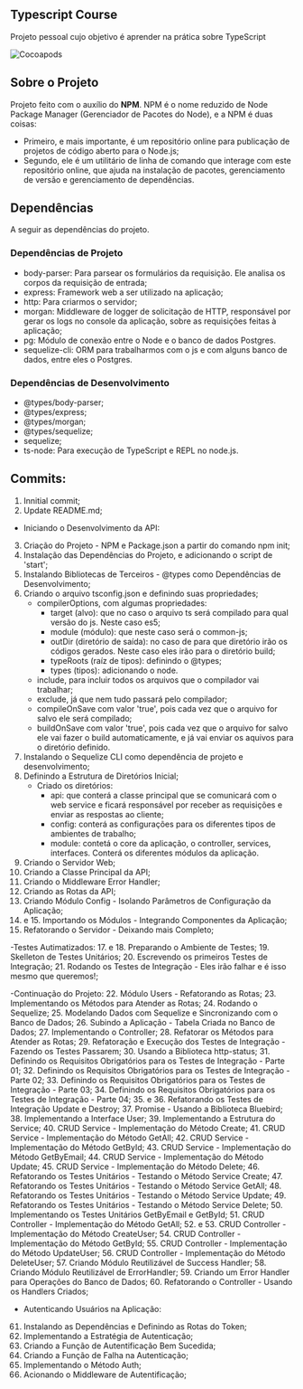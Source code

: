 ## Typescript Course
Projeto pessoal cujo objetivo é aprender na prática sobre TypeScript

![Cocoapods](https://img.shields.io/cocoapods/l/AFNetworking.svg)

## Sobre o Projeto
Projeto feito com o auxílio do **NPM**. NPM é o nome reduzido de Node Package Manager (Gerenciador de Pacotes do Node), e a NPM é duas coisas:
- Primeiro, e mais importante, é um repositório online para publicação de projetos de código aberto para o Node.js;
- Segundo, ele é um utilitário de linha de comando que interage com este repositório online, que ajuda na instalação de pacotes, gerenciamento de versão e gerenciamento de dependências.

## Dependências
A seguir as dependências do projeto.

### Dependências de Projeto
- body-parser: Para parsear os formulários da requisição. Ele analisa os corpos da requisição de entrada;
- express: Framework web a ser utilizado na aplicação;
- http: Para criarmos o servidor;
- morgan: Middleware de logger de solicitação de HTTP, responsável por gerar os logs no console da aplicação, sobre as requisições feitas à aplicação;
- pg: Módulo de conexão entre o Node e o banco de dados Postgres.
- sequelize-cli: ORM para trabalharmos com o js e com alguns banco de dados, entre eles o Postgres.

### Dependências de Desenvolvimento
- @types/body-parser;
- @types/express;
- @types/morgan;
- @types/sequelize;
- sequelize;
- ts-node: Para execução de TypeScript e REPL no node.js.

## Commits:
01. Innitial commit;
02. Update README.md;
- Iniciando o Desenvolvimento da API:
03. Criação do Projeto - NPM e Package.json a partir do comando npm init;
04. Instalação das Dependências do Projeto, e adicionando o script de 'start';
05. Instalando Bibliotecas de Terceiros - @types como Dependências de Desenvolvimento;
06. Criando o arquivo tsconfig.json e definindo suas propriedades;
    - compilerOptions, com algumas propriedades:
      - target (alvo): que no caso o arquivo ts será compilado para qual versão do js. Neste caso es5;
      - module (módulo): que neste caso será o common-js;
      - outDir (diretório de saída): no caso de para que diretório irão os códigos gerados. Neste caso eles irão para o diretório build;
      - typeRoots (raíz de tipos): definindo o @types;
      - types (tipos): adicionando o node.
    - include, para incluir todos os arquivos que o compilador vai trabalhar;
    - exclude, já que nem tudo passará pelo compilador;
    - compileOnSave com valor 'true', pois cada vez que o arquivo for salvo ele será compilado;
    - buildOnSave com valor 'true', pois cada vez que o arquivo for salvo ele vai fazer o build automaticamente, e já vai enviar os aquivos para o diretório definido.
07. Instalando o Sequelize CLI como dependência de projeto e desenvolvimento;
08. Definindo a Estrutura de Diretórios Inicial;
    - Criado os diretórios:
      - api: que conterá a classe principal que se comunicará com o web service e ficará responsável por receber as requisições e enviar as respostas ao cliente;
      - config: conterá as configurações para os diferentes tipos de ambientes de trabalho;
      - module: contetá o core da aplicação, o controller, services, interfaces. Conterá os diferentes módulos da aplicação.
09. Criando o Servidor Web;
10. Criando a Classe Principal da API;
11. Criando o Middleware Error Handler;
12. Criando as Rotas da API;
13. Criando Módulo Config - Isolando Parâmetros de Configuração da Aplicação;
14. e 15. Importando os Módulos - Integrando Componentes da Aplicação;
16. Refatorando o Servidor - Deixando mais Completo;

-Testes Autimatizados:
17. e 18. Preparando o Ambiente de Testes;
19. Skelleton de Testes Unitários;
20. Escrevendo os primeiros Testes de Integração;
21. Rodando os Testes de Integração - Eles irão falhar e é isso mesmo que queremos!;

-Continuação do Projeto:
22. Módulo Users - Refatorando as Rotas;
23. Implementando os Métodos para Atender as Rotas;
24. Rodando o Sequelize;
25. Modelando Dados com Sequelize e Sincronizando com o Banco de Dados;
26. Subindo a Aplicação - Tabela Criada no Banco de Dados;
27. Implementando o Controller;
28. Refatorar os Métodos para Atender as Rotas;
29. Refatoração e Execução dos Testes de Integração - Fazendo os Testes Passarem;
30. Usando a Biblioteca http-status;
31. Definindo os Requisitos Obrigatórios para os Testes de Integração - Parte 01;
32. Definindo os Requisitos Obrigatórios para os Testes de Integração - Parte 02;
33. Definindo os Requisitos Obrigatórios para os Testes de Integração - Parte 03;
34. Definindo os Requisitos Obrigatórios para os Testes de Integração - Parte 04;
35. e 36. Refatorando os Testes de Integração Update e Destroy;
37. Promise - Usando a Biblioteca Bluebird;
38. Implementando a Interface User;
39. Implementando a Estrutura do Service;
40. CRUD Service - Implementação do Método Create;
41. CRUD Service - Implementação do Método GetAll;
42. CRUD Service - Implementação do Método GetById;
43. CRUD Service - Implementação do Método GetByEmail;
44. CRUD Service - Implementação do Método Update;
45. CRUD Service - Implementação do Método Delete;
46. Refatorando os Testes Unitários - Testando o Método Service Create;
47. Refatorando os Testes Unitários - Testando o Método Service GetAll;
48. Refatorando os Testes Unitários - Testando o Método Service Update;
49. Refatorando os Testes Unitários - Testando o Método Service Delete;
50. Implementando os Testes Unitários GetByEmail e GetById;
51. CRUD Controller - Implementação do Método GetAll;
52. e 53. CRUD Controller - Implementação do Método CreateUser;
54. CRUD Controller - Implementação do Método GetById;
55. CRUD Controller - Implementação do Método UpdateUser;
56. CRUD Controller - Implementação do Método DeleteUser;
57. Criando Módulo Reutilizável de Success Handler;
58. Criando Módulo Reutilizável de ErrorHandler;
59. Criando um Error Handler para Operações do Banco de Dados;
60. Refatorando o Controller - Usando os Handlers Criados;

- Autenticando Usuários na Aplicação:
61. Instalando as Dependências e Definindo as Rotas do Token;
62. Implementando a Estratégia de Autenticação;
63. Criando a Função de Autentificação Bem Sucedida;
64. Criando a Função de Falha na Autenticação;
65. Implementando o Método Auth;
66. Acionando o Middleware de Autentificação;